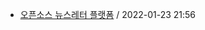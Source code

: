 - [오픈소스 뉴스레터 플랫폼](https://github.com/codingpot/newsletter_awesome_articles/blob/main/archive/1/2022-01-23+opensource-newsletter-platform.yaml) / 2022-01-23 21:56
